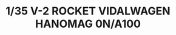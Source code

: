 ---
layout: product
title: "1/35 V-2 ROCKET VIDALWAGEN  HANOMAG 0N/A100"
price: "7100" 
desc: "Maketa"
img_path: "/assets/img/TAKO2110.jpg"
brand: "N/A"
available: false
special_offer: false
new: false
soon: false
cat: "010000"
subcat: "010200"
subsubcat: "0N/A"
sifra: "TAKO2110"
popular: false
---